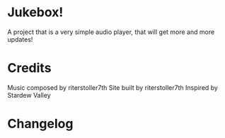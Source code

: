 # Jukebox!
A project that is a very simple audio player, that will get more and more updates!
# Credits
Music composed by riterstoller7th
Site built by riterstoller7th
Inspired by Stardew Valley
# Changelog
